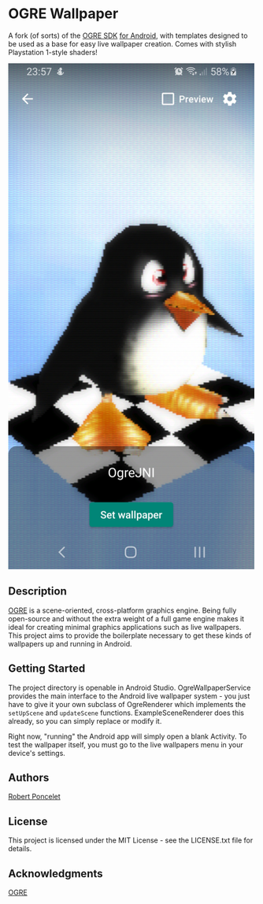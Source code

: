 # OGRE Wallpaper

A fork (of sorts) of the [OGRE SDK](https://github.com/OGRECave/ogre) [for Android](https://cloudsmith.io/~ogrecave/repos/ogre/packages/detail/ogre-sdk-android-v1127-arm64-v8azip-6K7/), with templates designed to be used as a base for easy live wallpaper creation.
Comes with stylish Playstation 1-style shaders!

<img src="example.jpg" alt="Example screenshot" width="500"/>

## Description

[OGRE](https://github.com/OGRECave/ogre) is a scene-oriented, cross-platform graphics engine. Being fully open-source and without the extra weight of a full game engine makes it ideal for creating minimal graphics applications such as live wallpapers.
This project aims to provide the boilerplate necessary to get these kinds of wallpapers up and running in Android.

## Getting Started

The project directory is openable in Android Studio.
OgreWallpaperService provides the main interface to the Android live wallpaper system - you just have to give it your own subclass of OgreRenderer which implements the `setUpScene` and `updateScene` functions.
ExampleSceneRenderer does this already, so you can simply replace or modify it.

Right now, "running" the Android app will simply open a blank Activity. To test the wallpaper itself, you must go to the live wallpapers menu in your device's settings.

## Authors

[Robert Poncelet](https://github.com/RobertPoncelet)

## License

This project is licensed under the MIT License - see the LICENSE.txt file for details.

## Acknowledgments

[OGRE](https://github.com/OGRECave/ogre)